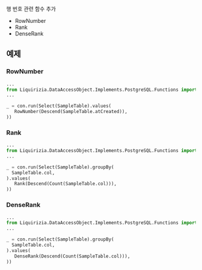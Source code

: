 행 번호 관련 함수 추가

- RowNumber
- Rank
- DenseRank

## 예제

### RowNumber

```python
...
from Liquirizia.DataAccessObject.Implements.PostgreSQL.Functions import RowNumber
...

_ = con.run(Select(SampleTable).values(
   RowNumber(Descend(SampleTable.atCreated)),
))
```

### Rank

```python
...
from Liquirizia.DataAccessObject.Implements.PostgreSQL.Functions import Rank
...

_ = con.run(Select(SampleTable).groupBy(
  SampleTable.col,
).values(
   Rank(Descend(Count(SampleTable.col))),
))
```

### DenseRank

```python
...
from Liquirizia.DataAccessObject.Implements.PostgreSQL.Functions import DenseRank
...

_ = con.run(Select(SampleTable).groupBy(
  SampleTable.col,
).values(
   DenseRank(Descend(Count(SampleTable.col))),
))
```
